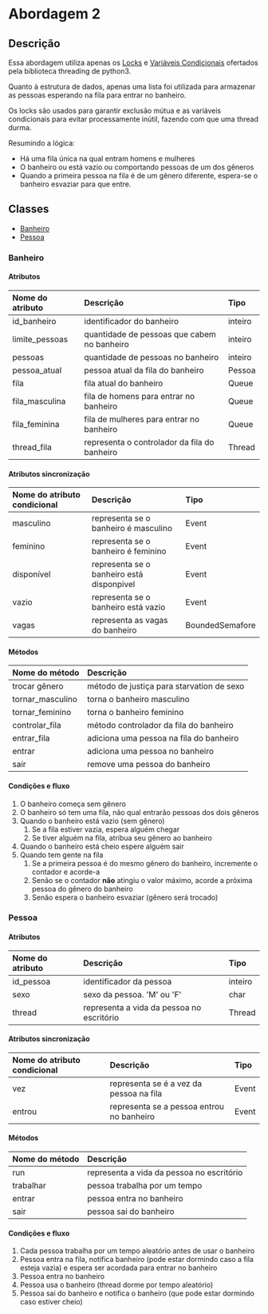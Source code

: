 # Abordagem 2

## Descrição

Essa abordagem utiliza apenas os [Locks](https://docs.python.org/3/library/threading.html#lock-objects) e [Variáveis Condicionais](https://docs.python.org/3/library/threading.html#condition-objects) ofertados pela biblioteca threading de python3.

Quanto à estrutura de dados, apenas uma lista foi utilizada para armazenar as pessoas esperando na fila para entrar no banheiro.

Os locks são usados para garantir exclusão mútua e as variáveis condicionais para evitar processamente inútil, fazendo com que uma thread durma.

Resumindo a lógica: 

* Há uma fila única na qual entram homens e mulheres
* O banheiro ou está vazio ou comportando pessoas de um dos gêneros
* Quando a primeira pessoa na fila é de um gênero diferente, espera-se o banheiro esvaziar para que entre.

## Classes

* [Banheiro](#banheiro)
* [Pessoa](#pessoa)

### Banheiro

#### Atributos

| Nome do atributo | Descrição | Tipo |
| :--- | :--- | :--- |
| id\_banheiro | identificador do banheiro | inteiro |
| limite\_pessoas | quantidade de pessoas que cabem no banheiro | inteiro |
| pessoas | quantidade de pessoas no banheiro | inteiro |
| pessoa\_atual | pessoa atual da fila do banheiro | Pessoa |
| fila | fila atual do banheiro | Queue |
| fila\_masculina | fila de homens para entrar no banheiro | Queue |
| fila\_feminina | fila de mulheres para entrar no banheiro | Queue |
| thread\_fila | representa o controlador da fila do banheiro | Thread |

#### Atributos sincronização

| Nome do atributo condicional | Descrição | Tipo |
| :--- | :--- | :--- |
| masculino | representa se o banheiro é masculino | Event |
| feminino | representa se o banheiro é feminino | Event |
| disponível | representa se o banheiro está disponpivel | Event |
| vazio | representa se o banheiro está vazio | Event |
| vagas | representa as vagas do banheiro | BoundedSemafore |

#### Métodos

| Nome do método | Descrição |
| :--- | :--- |
| trocar gênero | método de justiça para starvation de sexo |
| tornar\_masculino | torna o banheiro masculino |
| tornar\_feminino | torna o banheiro feminino |
| controlar\_fila | método controlador da fila do banheiro |
| entrar\_fila | adiciona uma pessoa na fila do banheiro |
| entrar | adiciona uma pessoa no banheiro |
| sair | remove uma pessoa do banheiro |

#### Condições e fluxo

1. O banheiro começa sem gênero
2. O banheiro só tem uma fila, não qual entrarão pessoas dos dois gêneros
3. Quando o banheiro está vazio \(sem gênero\)
   1. Se a fila estiver vazia, espera alguém chegar
   2. Se tiver alguém na fila, atribua seu gênero ao banheiro
4. Quando o banheiro está cheio espere alguém sair
5. Quando tem gente na fila
   1. Se a primeira pessoa é do mesmo gênero do banheiro, incremente o contador e acorde-a
   2. Senão se o contador **não** atingiu o valor máximo, acorde a próxima pessoa do gênero do banheiro
   3. Senão espera o banheiro esvaziar \(gênero será trocado\)

### Pessoa

#### Atributos

| Nome do atributo | Descrição | Tipo |
| :--- | :--- | :--- |
| id\_pessoa | identificador da pessoa | inteiro |
| sexo | sexo da pessoa. 'M' ou 'F' | char |
| thread | representa a vida da pessoa no escritório | Thread |

#### Atributos sincronização

| Nome do atributo condicional | Descrição | Tipo |
| :--- | :--- | :--- |
| vez | representa se é a vez da pessoa na fila | Event |
| entrou | representa se a pessoa entrou no banheiro | Event |

#### Métodos

| Nome do método | Descrição |
| :--- | :--- |
| run | representa a vida da pessoa no escritório |
| trabalhar | pessoa trabalha por um tempo |
| entrar | pessoa entra no banheiro |
| sair | pessoa sai do banheiro |

#### Condições e fluxo

1. Cada pessoa trabalha por um tempo aleatório antes de usar o banheiro
2. Pessoa entra na fila, notifica banheiro \(pode estar dormindo caso a fila esteja vazia\) e espera ser acordada para entrar no banheiro
3. Pessoa entra no banheiro
4. Pessoa usa o banheiro \(thread dorme por tempo aleatório\)
5. Pessoa sai do banheiro e notifica o banheiro \(que pode estar dormindo caso estiver cheio\)




